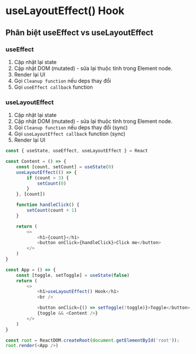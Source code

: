 # useLayoutEffect() Hook
## Phân biệt useEffect vs useLayoutEffect
### useEffect
1. Cập nhật lại state
2. Cập nhật DOM (mutated) - sửa lại thuộc tính trong Element node.
3. Render lại UI
4. Gọi `Cleanup function` nếu deps thay đổi
5. Gọi `useEffect callback` function

### useLayoutEffect
1. Cập nhật lại state
2. Cập nhật DOM (mutated) - sửa lại thuộc tính trong Element node.
3. Gọi `Cleanup function` nếu deps thay đổi (sync)
4. Gọi `useLayoutEffect callback` function (sync)
5. Render lại UI

```js
const { useState, useEffect, useLayoutEffect } = React

const Content = () => {
    const [count, setCount] = useState(0)
    useLayoutEffect(() => {
        if (count > 3) {
            setCount(0)
        }
    }, [count])

    function handleClick() {
        setCount(count + 1)
    }

    return (
        <>
            <h1>{count}</h1>
            <button onClick={handleClick}>Click me</button>
        </>
    )
}

const App = () => {
    const [toggle, setToggle] = useState(false)
    return (
        <>
            <h1>useLayoutEffect() Hook</h1>
            <br />

            <button onClick={() => setToggle(!toggle)}>Toggle</button>
            {toggle && <Content />}
        </>
    )
}

const root = ReactDOM.createRoot(document.getElementById('root'));
root.render(<App />)
```
